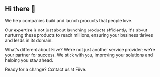 ## Hi there 👋

We help companies build and launch products that people love.

Our expertise is not just about launching products efficiently; it's about nurturing these products to reach millions, ensuring your business thrives and leads in its domain.

What's different about Fiive? We’re not just another service provider; we’re your partner for success. We stick with you, improving your solutions and helping you stay ahead.

Ready for a change? Contact us at Fiive.
